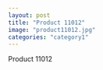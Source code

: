 ```yaml
---
layout: post
title: "Product 11012"
image: "product11012.jpg"
categories: "category1"
---
```

Product 11012
